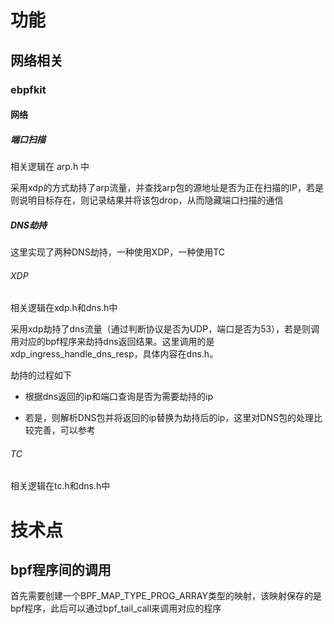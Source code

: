 # 功能

## 网络相关

### ebpfkit

#### 网络

##### 端口扫描

相关逻辑在 arp.h 中

采用xdp的方式劫持了arp流量，并查找arp包的源地址是否为正在扫描的IP，若是则说明目标存在，则记录结果并将该包drop，从而隐藏端口扫描的通信

##### DNS劫持

这里实现了两种DNS劫持，一种使用XDP，一种使用TC

###### XDP

相关逻辑在xdp.h和dns.h中

采用xdp劫持了dns流量（通过判断协议是否为UDP，端口是否为53），若是则调用对应的bpf程序来劫持dns返回结果。这里调用的是xdp_ingress_handle_dns_resp，具体内容在dns.h。

劫持的过程如下

* 根据dns返回的ip和端口查询是否为需要劫持的ip

* 若是，则解析DNS包并将返回的ip替换为劫持后的ip，这里对DNS包的处理比较完善，可以参考

###### TC

相关逻辑在tc.h和dns.h中

# 技术点

## bpf程序间的调用

首先需要创建一个BPF_MAP_TYPE_PROG_ARRAY类型的映射，该映射保存的是bpf程序，此后可以通过bpf_tail_call来调用对应的程序
